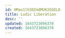 ```yaml
---
id: HMao1lhSDIm8MUK2EGDL0
title: Ludic Liberation
desc: ''
updated: 1643723096370
created: 1643723096370
---
```


